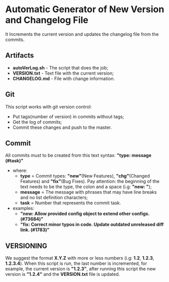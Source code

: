 # Automatic Generator of New Version and Changelog File
It Increments the current version and updates the changelog file from the commits.

## Artifacts
* **autoVerLog.sh** - The script that does the job;
* **VERSION.txt** - Text file with the current version;
* **CHANGELOG.md** - File with change information.

## Git
This script works with git version control:
* Put tags(number of version) in commits without tags;
* Get the log of commits;
* Commit these changes and push to the master.

## Commit
All commits must to be created from this text syntax: **"type: message (#task)"**
* where:
   * **type** = Commit types: **"new"**(New Features), **"chg"**(Changed Features) and **"fix"**(Bug Fixes).
                Pay attention: the beginning of the text needs to be the type, the colon and a
                space (i.g: **"new: "**);
   * **message** = The message with phrases that may have line breaks and no list definition
                   characters;
   * **task** = Number that represents the commit task.
*   examples:
    * **"new: Allow provided config object to extend other configs. (#73684)"**
    * **"fix: Correct minor typos in code. Update outdated unreleased diff link. (#1783)"**

## VERSIONING
 We suggest the format **X.Y.Z** with more or less numbers (i.g: **1.2**, **1.2.3**, **1.2.3.4**).
 When this script is run, the last number is incremented, for example, the current version is
 **"1.2.3"**, after running this script the new version is **"1.2.4"** and the **VERSION.txt** file is updated.
